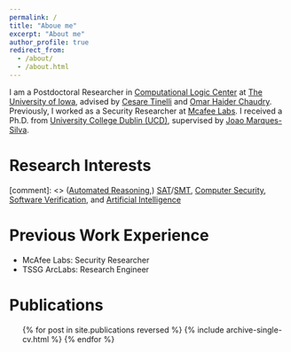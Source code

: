 ```yaml
---
permalink: /
title: "Aboue me"
excerpt: "About me"
author_profile: true
redirect_from: 
  - /about/
  - /about.html
---
```


I am a Postdoctoral Researcher in 
[Computational Logic Center](http://clc.cs.uiowa.edu/site/index.shtml)
at [The University of Iowa](https://cs.uiowa.edu/), advised by 
[Cesare Tinelli](https://homepage.cs.uiowa.edu/~tinelli/) 
and 
[Omar Haider Chaudry](https://homepage.cs.uiowa.edu/~comarhaider/). Previously, I worked as a Security Researcher at [Mcafee  Labs](https://www.mcafee.com/blogs/other-blogs/mcafee-labs/). I received a Ph.D. from [University College Dublin (UCD)](https://www.ucd.ie/), supervised by 
[Joao Marques-Silva](https://jpmarquessilva.github.io/).

Research Interests
======
[comment]: <> ([Automated Reasoning](https://plato.stanford.edu/entries/reasoning-automated/),) 
[SAT](https://en.wikipedia.org/wiki/Boolean_satisfiability_problem)/[SMT](https://en.wikipedia.org/wiki/Satisfiability_modulo_theories), [Computer Security](https://en.wikipedia.org/wiki/Computer_security), [Software Verification](https://en.wikipedia.org/wiki/Model_checking), and [Artificial Intelligence](https://en.wikipedia.org/wiki/Artificial_intelligence)

Previous Work Experience
======
* McAfee Labs: Security Researcher 
* TSSG ArcLabs: Research Engineer 
  
Publications
======
  <ul>{% for post in site.publications reversed %}
    {% include archive-single-cv.html %}
  {% endfor %}</ul>


